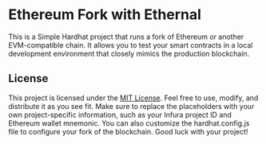# Ethereum Fork with Ethernal

This is a Simple Hardhat project that runs a fork of Ethereum or another EVM-compatible chain. It allows you to test your smart contracts in a local development environment that closely mimics the production blockchain.

## License

This project is licensed under the [MIT License](https://opensource.org/licenses/MIT). Feel free to use, modify, and distribute it as you see fit.
Make sure to replace the placeholders with your own project-specific information, such as your Infura project ID and Ethereum wallet mnemonic. You can also customize the hardhat.config.js file to configure your fork of the blockchain. Good luck with your project!
